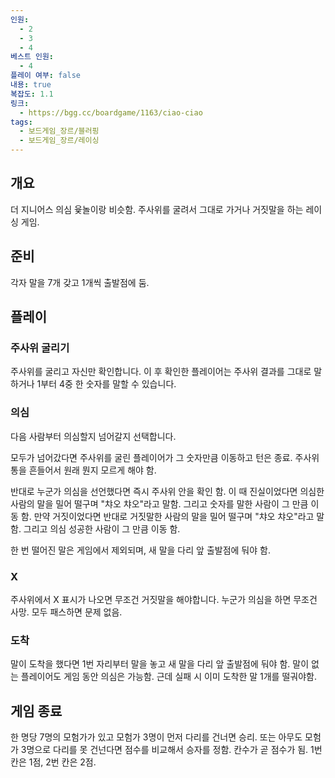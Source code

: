 ```yaml
---
인원:
  - 2
  - 3
  - 4
베스트 인원:
  - 4
플레이 여부: false
내용: true
복잡도: 1.1
링크:
  - https://bgg.cc/boardgame/1163/ciao-ciao
tags:
  - 보드게임_장르/블러핑
  - 보드게임_장르/레이싱
---
```

## 개요
더 지니어스 의심 윷놀이랑 비슷함.
주사위를 굴려서 그대로 가거나 거짓말을 하는 레이싱 게임.
## 준비
각자 말을 7개 갖고 1개씩 출발점에 둠.
## 플레이
### 주사위 굴리기
주사위를 굴리고 자신만 확인합니다.
이 후 확인한 플레이어는 주사위 결과를 그대로 말하거나 1부터 4중 한 숫자를 말할 수 있습니다.
### 의심
다음 사람부터 의심할지 넘어갈지 선택합니다.

모두가 넘어갔다면 주사위를 굴린 플레이어가 그 숫자만큼 이동하고 턴은 종료.
주사위 통을 흔들어서 원래 뭔지 모르게 해야 함.

반대로 누군가 의심을 선언했다면 즉시 주사위 안을 확인 함.
이 때 진실이었다면 의심한 사람의 말을 밀어 떨구며 "챠오 챠오"라고 말함.
그리고 숫자를 말한 사람이 그 만큼 이동 함.
만약 거짓이었다면 반대로 거짓말한 사람의 말을 밀어 떨구며 "챠오 챠오"라고 말함.
그리고 의심 성공한 사람이 그 만큼 이동 함.

한 번 떨어진 말은 게임에서 제외되며, 새 말을 다리 앞 출발점에 둬야 함.
### X
주사위에서 X 표시가 나오면 무조건 거짓말을 해야합니다.
누군가 의심을 하면 무조건 사망. 모두 패스하면 문제 없음.
### 도착
말이 도착을 했다면 1번 자리부터 말을 놓고 새 말을 다리 앞 출발점에 둬야 함.
말이 없는 플레이어도 게임 동안 의심은 가능함. 근데 실패 시 이미 도착한 말 1개를 떨궈야함.

## 게임 종료
한 명당 7명의 모험가가 있고 모험가 3명이 먼저 다리를 건너면 승리.
또는 아무도 모험가 3명으로 다리를 못 건넌다면 점수를 비교해서 승자를 정함.
칸수가 곧 점수가 됨. 1번 칸은 1점, 2번 칸은 2점.